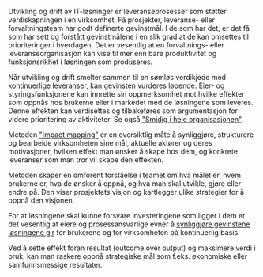 Utvikling og drift av IT-løsninger er leveranseprosesser som støtter verdiskapningen i en virksomhet. Få prosjekter,  leveranse- eller forvaltningsteam har godt definerte gevinstmål. I de som har det, er det få som har sett og forstått gevinstmålene i en slik grad at de kan omsettes til prioriteringer i hverdagen.  Det er vesentlig at en forvaltnings- eller leveranseorganisasjon kan vise til mer enn bare produktivitet og funksjonsrikhet i løsningen som produseres.

Når utvikling og drift smelter sammen til en sømløs verdikjede med [kontinuerlige leveranser](https://radar.bekk.no/tech2017/prosess-og-kvalitet/kontinuerlige-leveranser), kan gevinsten vurderes løpende. Eier- og styringsfunksjonene kan innrette sin oppmerksomhet mot hvilke effekter som oppnås hos brukerne eller i markedet med de løsningene som leveres. Denne effekten kan verdisettes og tilbakeføres som argumentasjon for videre prioritering av aktiviteter. Se også ["Smidig i hele organisasjonen"](https://radar.bekk.no/tech2017/prosess-og-kvalitet/smidig-i-hele-organisasjonen).

Metoden ["Impact mapping"](https://www.impactmapping.org/) er en oversiktlig måte å synliggjøre, strukturere og bearbeide virksomheten sine mål, aktuelle aktører og deres motivasjoner, hvilken effekt man ønsker å skape hos dem, og konkrete leveranser som man tror vil skape den effekten.

Metoden skaper en omforent forståelse i teamet om hva målet er, hvem brukerne er, hva de ønsker å oppnå, og hva man skal utvikle, gjøre eller endre på. Den viser prosjektets visjon og kartlegger ulike strategier for å oppnå den visjonen.

For at løsningene skal kunne forsvare investeringene som ligger i dem er det vesentlig at eiere og prosessansvarlige evner å [synliggjøre gevinstene løsningene gir](https://radar.bekk.no/tech2017/prosess-og-kvalitet/maling-av-forretningsverdi-og-gevinstoppnaelse) for brukerene og for virksomheten på kontinuerlig basis.

Ved å sette effekt foran resultat (outcome over output) og maksimere verdi i bruk, kan man raskere oppnå strategiske mål som f.eks. økonomiske eller samfunnsmessige resultater.